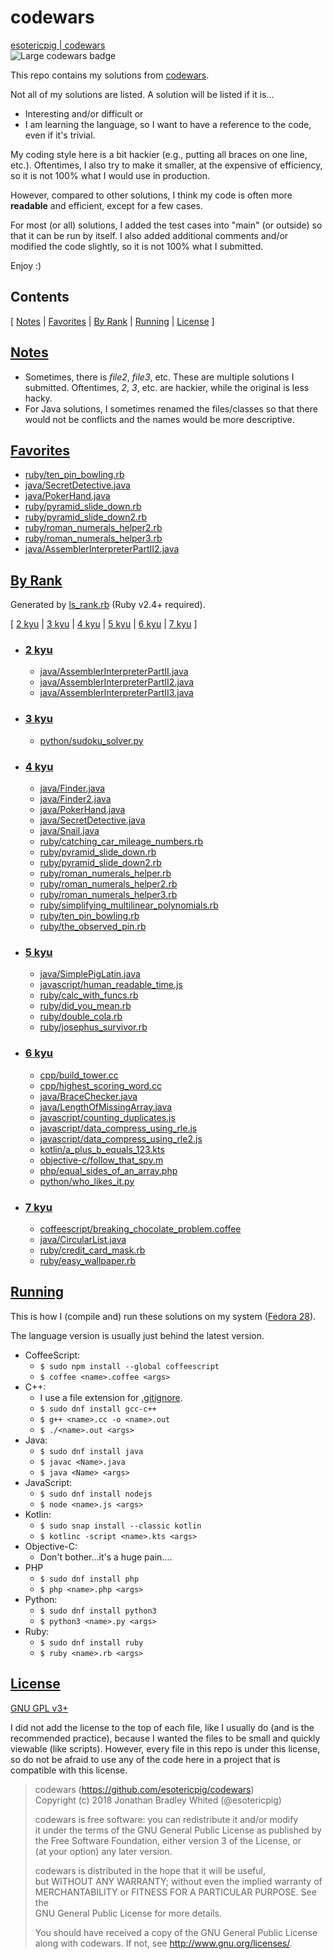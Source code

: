 # codewars
[esotericpig | codewars](https://www.codewars.com/users/esotericpig)  
![Large codewars badge](https://www.codewars.com/users/esotericpig/badges/large)  

This repo contains my solutions from [codewars](https://www.codewars.com).

Not all of my solutions are listed. A solution will be listed if it is...

- Interesting and/or difficult or
- I am learning the language, so I want to have a reference to the code, even if it's trivial.

My coding style here is a bit hackier (e.g., putting all braces on one line, etc.). Oftentimes, I also try to make it smaller, at the expensive of efficiency, so it is not 100% what I would use in production.

However, compared to other solutions, I think my code is often more **readable** and efficient, except for a few cases.

For most (or all) solutions, I added the test cases into "main" (or outside) so that it can be run by itself. I also added additional comments and/or modified the code slightly, so it is not 100% what I submitted.

Enjoy :)

## Contents
[ [Notes](#notes) | [Favorites](#favorites) | [By Rank](#by-rank) | [Running](#running) | [License](#license) ]

## [Notes](#contents)
- Sometimes, there is *file2*, *file3*, etc. These are multiple solutions I submitted. Oftentimes, *2*, *3*, etc. are hackier, while the original is less hacky.
- For Java solutions, I sometimes renamed the files/classes so that there would not be conflicts and the names would be more descriptive.

## [Favorites](#contents)
- [ruby/ten_pin_bowling.rb](ruby/ten_pin_bowling.rb)
- [java/SecretDetective.java](java/SecretDetective.java)
- [java/PokerHand.java](java/PokerHand.java)
- [ruby/pyramid_slide_down.rb](ruby/pyramid_slide_down.rb)
- [ruby/pyramid_slide_down2.rb](ruby/pyramid_slide_down2.rb)
- [ruby/roman_numerals_helper2.rb](ruby/roman_numerals_helper2.rb)
- [ruby/roman_numerals_helper3.rb](ruby/roman_numerals_helper3.rb)
- [java/AssemblerInterpreterPartII2.java](java/AssemblerInterpreterPartII2.java)

## [By Rank](#contents)
Generated by [ls_rank.rb](ls_rank.rb) (Ruby v2.4+ required).

[ [2 kyu](#2-kyu) | [3 kyu](#3-kyu) | [4 kyu](#4-kyu) | [5 kyu](#5-kyu) | [6 kyu](#6-kyu) | [7 kyu](#7-kyu) ]

- ### [2 kyu](#by-rank)
    - [java/AssemblerInterpreterPartII.java](java/AssemblerInterpreterPartII.java)
    - [java/AssemblerInterpreterPartII2.java](java/AssemblerInterpreterPartII2.java)
    - [java/AssemblerInterpreterPartII3.java](java/AssemblerInterpreterPartII3.java)

- ### [3 kyu](#by-rank)
    - [python/sudoku_solver.py](python/sudoku_solver.py)

- ### [4 kyu](#by-rank)
    - [java/Finder.java](java/Finder.java)
    - [java/Finder2.java](java/Finder2.java)
    - [java/PokerHand.java](java/PokerHand.java)
    - [java/SecretDetective.java](java/SecretDetective.java)
    - [java/Snail.java](java/Snail.java)
    - [ruby/catching_car_mileage_numbers.rb](ruby/catching_car_mileage_numbers.rb)
    - [ruby/pyramid_slide_down.rb](ruby/pyramid_slide_down.rb)
    - [ruby/pyramid_slide_down2.rb](ruby/pyramid_slide_down2.rb)
    - [ruby/roman_numerals_helper.rb](ruby/roman_numerals_helper.rb)
    - [ruby/roman_numerals_helper2.rb](ruby/roman_numerals_helper2.rb)
    - [ruby/roman_numerals_helper3.rb](ruby/roman_numerals_helper3.rb)
    - [ruby/simplifying_multilinear_polynomials.rb](ruby/simplifying_multilinear_polynomials.rb)
    - [ruby/ten_pin_bowling.rb](ruby/ten_pin_bowling.rb)
    - [ruby/the_observed_pin.rb](ruby/the_observed_pin.rb)

- ### [5 kyu](#by-rank)
    - [java/SimplePigLatin.java](java/SimplePigLatin.java)
    - [javascript/human_readable_time.js](javascript/human_readable_time.js)
    - [ruby/calc_with_funcs.rb](ruby/calc_with_funcs.rb)
    - [ruby/did_you_mean.rb](ruby/did_you_mean.rb)
    - [ruby/double_cola.rb](ruby/double_cola.rb)
    - [ruby/josephus_survivor.rb](ruby/josephus_survivor.rb)

- ### [6 kyu](#by-rank)
    - [cpp/build_tower.cc](cpp/build_tower.cc)
    - [cpp/highest_scoring_word.cc](cpp/highest_scoring_word.cc)
    - [java/BraceChecker.java](java/BraceChecker.java)
    - [java/LengthOfMissingArray.java](java/LengthOfMissingArray.java)
    - [javascript/counting_duplicates.js](javascript/counting_duplicates.js)
    - [javascript/data_compress_using_rle.js](javascript/data_compress_using_rle.js)
    - [javascript/data_compress_using_rle2.js](javascript/data_compress_using_rle2.js)
    - [kotlin/a_plus_b_equals_123.kts](kotlin/a_plus_b_equals_123.kts)
    - [objective-c/follow_that_spy.m](objective-c/follow_that_spy.m)
    - [php/equal_sides_of_an_array.php](php/equal_sides_of_an_array.php)
    - [python/who_likes_it.py](python/who_likes_it.py)

- ### [7 kyu](#by-rank)
    - [coffeescript/breaking_chocolate_problem.coffee](coffeescript/breaking_chocolate_problem.coffee)
    - [java/CircularList.java](java/CircularList.java)
    - [ruby/credit_card_mask.rb](ruby/credit_card_mask.rb)
    - [ruby/easy_wallpaper.rb](ruby/easy_wallpaper.rb)

## [Running](#contents)

This is how I (compile and) run these solutions on my system ([Fedora 28](https://getfedora.org/)).

The language version is usually just behind the latest version.

- CoffeeScript:
    - `$ sudo npm install --global coffeescript`
    - `$ coffee <name>.coffee <args>`
- C++:
    - I use a file extension for [.gitignore](.gitignore).
    - `$ sudo dnf install gcc-c++`
    - `$ g++ <name>.cc -o <name>.out`
    - `$ ./<name>.out <args>`
- Java:
    - `$ sudo dnf install java`
    - `$ javac <Name>.java`
    - `$ java <Name> <args>`
- JavaScript:
    - `$ sudo dnf install nodejs`
    - `$ node <name>.js <args>`
- Kotlin:
    - `$ sudo snap install --classic kotlin`
    - `$ kotlinc -script <name>.kts <args>`
- Objective-C:
    - Don't bother...it's a huge pain....
- PHP
    - `$ sudo dnf install php`
    - `$ php <name>.php <args>`
- Python:
    - `$ sudo dnf install python3`
    - `$ python3 <name>.py <args>`
- Ruby:
    - `$ sudo dnf install ruby`
    - `$ ruby <name>.rb <args>`

## [License](#contents)
[GNU GPL v3+](LICENSE)

I did not add the license to the top of each file, like I usually do (and is the recommended practice), because I wanted the files to be small and quickly viewable (like scripts). However, every file in this repo is under this license, so do not be afraid to use any of the code here in a project that is compatible with this license.

> codewars (https://github.com/esotericpig/codewars)  
> Copyright (c) 2018 Jonathan Bradley Whited (@esotericpig)  
> 
> codewars is free software: you can redistribute it and/or modify  
> it under the terms of the GNU General Public License as published by  
> the Free Software Foundation, either version 3 of the License, or  
> (at your option) any later version.  
> 
> codewars is distributed in the hope that it will be useful,  
> but WITHOUT ANY WARRANTY; without even the implied warranty of  
> MERCHANTABILITY or FITNESS FOR A PARTICULAR PURPOSE.  See the  
> GNU General Public License for more details.  
> 
> You should have received a copy of the GNU General Public License  
> along with codewars.  If not, see <http://www.gnu.org/licenses/>.  
